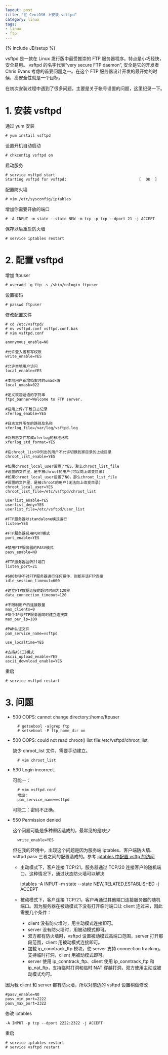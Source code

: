 ```yaml
---
layout: post
title: "在 CentOS6 上安装 vsftpd"
category: linux
tags: 
- linux
- ftp
---
```

{% include JB/setup %}

vsftpd 是一款在 Linux 发行版中最受推崇的 FTP 服务器程序。特点是小巧轻快，安全易用。
vsftpd 的名字代表”very secure FTP daemon”, 安全是它的开发者 Chris Evans 考虑的首要问题之一。在这个 FTP 服务器设计开发的最开始的时候，高安全性就是一个目标。

在初次安装过程中遇到了很多问题，主要是关于帐号设置的问题，这里纪录一下。

# 1. 安装 vsftpd

通过 yum 安装

	# yum install vsftpd
	
设置开机自动启动	
	
	# chkconfig vsftpd on
	
启动服务

	# service vsftpd start
	Starting vsftpd for vsftpd:                                [  OK  ]
	
配置防火墙

	# vim /etc/sysconfig/iptables	
	
增加你需要开放的端口

	# -A INPUT -m state --state NEW -m tcp -p tcp --dport 21 -j ACCEPT
	
保存以后重启防火墙

	# service iptables restart
	
# 2. 配置 vsftpd

增加 ftpuser

	# useradd -g ftp -s /sbin/nologin ftpuser
	
设置密码

	# passwd ftpuser

修改配置文件
		
	# cd /etc/vsftpd/
	# mv vsftpd.conf vsftpd.conf.bak
	# vim vsftpd.conf
	
	anonymous_enable=NO
	
	#允许登入者有写权限
	write_enable=YES
	
	#允许本地用户访问
	local_enable=YES
	
	#本地用户新增档案时的umask值
	local_umask=022
	
	#定义欢迎话语的字符串
	ftpd_banner=Welcome to FTP server.
	
	#启用上传/下载日志记录
	xferlog_enable=YES
	
	#日志文件所在的路径及名称
	xferlog_file=/var/log/vsftpd.log
	
	#将日志文件写成xferlog的标准格式
	xferlog_std_format=YES
	
	#在chroot_list中列出的用户不允许切换到家目录的上级目录
	chroot_list_enable=YES
	
	#如果chroot_local_user设置了YES，那么chroot_list_file  
	#设置的文件里，是不被chroot的用户(可以向上改变目录)  
	#如果chroot_local_user设置了NO，那么chroot_list_file  
	#设置的文件里，是被chroot的用户(无法向上改变目录)  
	chroot_local_user=YES
	chroot_list_file=/etc/vsftpd/chroot_list
	
	userlist_enable=YES
	userlist_deny=YES
	userlist_file=/etc/vsftpd/user_list
	
	#FTP服务器以standalone模式运行
	listen=YES
	
	#FTP服务器启用PORT模式
	port_enable=YES
	
	#禁用FTP服务器的PASV模式
	pasv_enable=NO
	
	#FTP服务器监听21端口
	listen_port=21
	
	#600秒钟不对FTP服务器进行任何操作，则断开该FTP连接
	idle_session_timeout=600
	
	#建立FTP数据连接的超时时间为120秒
	data_connection_timeout=120
	
	#不限制用户的连接数量
	max_clients=0
	#每个IP与FTP服务器同时建立连接数
	max_per_ip=100
	
	#PAM认证文件
	pam_service_name=vsftpd
	
	use_localtime=YES
	
	#支持ASCII模式
	ascii_upload_enable=YES
	ascii_download_enable=YES
	
重启

	# service vsftpd restart		

# 3. 问题

* 500 OOPS: cannot change directory:/home/ftpuser


		# getsebool -a|grep ftp
		# setsebool -P ftp_home_dir on
	
* 500 OOPS: could not read chroot() list file:/etc/vsftpd/chroot_list

	缺少	chroot_list 文件，需要手动建立。

		# vim chroot_list
	
* 530 Login incorrect.

	可能一：
	
		# vim vsftpd.conf
		增加：
		pam_service_name=vsftpd
	
	可能二：密码不正确。

* 550 Permission denied

	这个问题可能是多种原因造成的，最常见的是缺少
	
		write_enable=YES
		
	但在我的环境中，出现这个问题是因为服务端 iptables、客户端防火墙、vsftpd pasv 三者之间的配置造成的。参考 [iptables 中配置 vsftp 的访问](http://blog.csdn.net/moreorless/article/details/5289147)	
	
	* 主动模式下，客户连接 TCP/21，服务器通过 TCP/20 连接客户的随机端口。这种情况下，通过状态防火墙可以解决 
	
		iptables -A INPUT -m state --state NEW,RELATED,ESTABLISHED -j ACCEPT
	
	* 被动模式下，客户连接 TCP/21，客户再通过其他端口连接服务器的随机端口。因为服务器在被动模式下没有打开临时端口让 client 连过来，因此需要几个条件：
	
		* client 没有防火墙时，用主动模式连接即可。
		* server 没有防火墙时，用被动模式即可。
		* 双方都有防火墙时，vsftpd 设置被动模式高端口范围，server 打开那段范围，client 用被动模式连接即可。
		* 加载 ip_conntrack_ftp 模块，使 server 支持 connection tracking，支持临时打洞，client 用被动模式即可。
		* server 使用 ip_conntrack_ftp、client 使用 ip_conntrack_ftp 和 ip_nat_ftp，支持临时打洞和临时 NAT 穿越打洞，双方使用主动或被动模式均可。
		
因为我 client 和 server 都有防火墙，所以对前边的 vsftpd 设置稍做修改

	#pasv_enable=NO
	pasv_min_port=2222
	pasv_max_port=2322
	
修改 iptables 

	-A INPUT -p tcp --dport 2222:2322 -j ACCEPT
	
重启

	# service iptables restart
	# service vsftpd restart				

				

